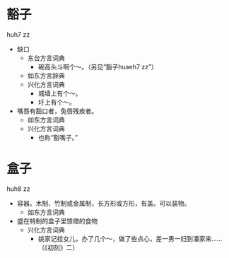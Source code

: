 

# 豁子
huh7 zz
+ 缺口
  * 东台方言词典
    - 碗高头斗啊个～。（另见“豁子huaeh7 zz”）
  * 如东方言辞典
  * 兴化方言词典
    - 城墙上有个～。
    - 圩上有个～。
+ 嘴唇有豁口者，兔唇残疾者。
  * 如东方言词典
  * 兴化方言词典
    + 也称“豁嘴子。”



# 盒子
huh8 zz
+ 容器。木制、竹制或金属制，长方形或方形，有盖。可以装物。
  * 如东方言词典
+ 盛在特制的盒子里馈赠的食物
  * 兴化方言词典
    - 姚家记挂女儿，办了几个～，做了些点心，差一男一妇到潘家来……（《初刻》二）
